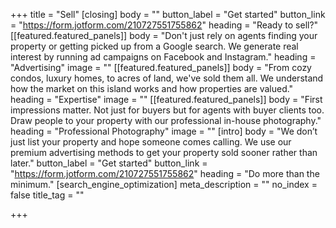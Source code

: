 +++
title = "Sell"
[closing]
body = ""
button_label = "Get started"
button_link = "https://form.jotform.com/210727551755862"
heading = "Ready to sell?"
[[featured.featured_panels]]
body = "Don't just rely on agents finding your property or getting picked up from a Google search. We generate real interest by running ad campaigns on Facebook and Instagram."
heading = "Advertising"
image = ""
[[featured.featured_panels]]
body = "From cozy condos, luxury homes, to acres of land, we've sold them all. We understand how the market on this island works and how properties are valued."
heading = "Expertise"
image = ""
[[featured.featured_panels]]
body = "First impressions matter. Not just for buyers but for agents with buyer clients too. Draw people to your property with our professional in-house photography."
heading = "Professional Photography"
image = ""
[intro]
body = "We don’t just list your property and hope someone comes calling. We use our premium advertising methods to get your property sold sooner rather than later."
button_label = "Get started"
button_link = "https://form.jotform.com/210727551755862"
heading = "Do more than the minimum."
[search_engine_optimization]
meta_description = ""
no_index = false
title_tag = ""

+++
